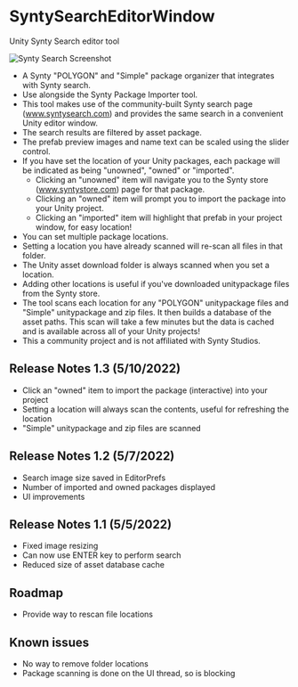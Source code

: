 # SyntySearchEditorWindow
Unity Synty Search editor tool

![Synty Search Screenshot](https://user-images.githubusercontent.com/80069077/167243235-0a3f822d-849b-4b7e-a1b2-06a37c486a3a.PNG)

- A Synty "POLYGON" and "Simple" package organizer that integrates with Synty search.
- Use alongside the Synty Package Importer tool.
- This tool makes use of the community-built Synty search page (www.syntysearch.com) and provides the same search in a convenient Unity editor window.
- The search results are filtered by asset package.
- The prefab preview images and name text can be scaled using the slider control. 
- If you have set the location of your Unity packages, each package will be indicated as being "unowned", "owned" or "imported".
  - Clicking an "unowned" item will navigate you to the Synty store (www.syntystore.com) page for that package.
  - Clicking an "owned" item will prompt you to import the package into your Unity project.
  - Clicking an "imported" item will highlight that prefab in your project window, for easy location!
- You can set multiple package locations.
- Setting a location you have already scanned will re-scan all files in that folder.
- The Unity asset download folder is always scanned when you set a location.
- Adding other locations is useful if you've downloaded unitypackage files from the Synty store.
- The tool scans each location for any "POLYGON" unitypackage files and "Simple" unitypackage and zip files. It then builds a database of the asset paths. This scan will take a few minutes but the data is cached and is available across all of your Unity projects!
- This a community project and is not affiliated with Synty Studios.

Release Notes 1.3 (5/10/2022)
------------------------

- Click an "owned" item to import the package (interactive) into your project
- Setting a location will always scan the contents, useful for refreshing the location
- "Simple" unitypackage and zip files are scanned

Release Notes 1.2 (5/7/2022)
------------------------

- Search image size saved in EditorPrefs
- Number of imported and owned packages displayed
- UI improvements

Release Notes 1.1  (5/5/2022)
------------------------

- Fixed image resizing
- Can now use ENTER key to perform search
- Reduced size of asset database cache

Roadmap
-------
- Provide way to rescan file locations

Known issues
------------
- No way to remove folder locations
- Package scanning is done on the UI thread, so is blocking
